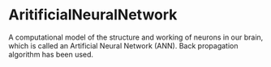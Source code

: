 # AritificialNeuralNetwork
A computational model of the structure and working of neurons in our brain, which is called an Artificial Neural Network (ANN). Back propagation algorithm has been used.
